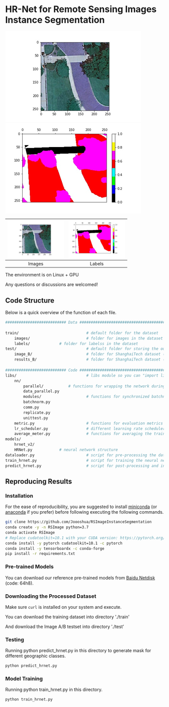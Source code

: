 # HR-Net for Remote Sensing Images Instance Segmentation

![trainimg](train/images/695.jpg)
![trainlab](train/labels/695.jpg)

|     <img src="train/images/695.jpg" width="180">      |    <img src="train/labels/695.jpg" width="180">    |
| :--------------------------------------------------:  |  :-----------------------------------------------: |
|                      Images                           |                       Labels                       |

The environment is on Linux + GPU

Any questions or discussions are welcomed!

## Code Structure

Below is a quick overview of the function of each file.

```bash
########################### Data ##############################################################

train/                           	# default folder for the dataset
    images/                  	 	# folder for images in the dataset
    labels/			 	# folder for labelss in the dataset
test/                            	# default folder for storing the output during training
    image_B/                  	 	# folder for ShanghaiTech dataset (Huang et al.)
    results_B/                   	# folder for ShanghaiTech dataset (Huang et al.)

########################### Code ##############################################################
libs/                           	# libs module so you can "import libs" in other scripts
    nn/                         	 
    	parallel/			# functions for wrapping the network during training
		data_parallel.py	
        modules/                	# functions for synchronized batchnorm over multiple GPU devices
		batchnorm.py		 
		comm.py	
		replicate.py
		unittest.py
    metric.py                   	# functions for evaluation metrics
    lr_scheduler.py             	# different learning rate schedulers
    average_meter.py            	# functions for averaging the training loss
models/
    hrnet_v2/                   
	HRNet.py			# neural network structure
dataloader.py                   	# script for pre-processing the dataset
train_hrnet.py                  	# script for training the neural network
predict_hrnet.py                	# script for post-processing and inferencing the model
```

## Reproducing Results

### Installation

For the ease of reproducibility, you are suggested to install [miniconda](https://docs.conda.io/en/latest/miniconda.html) (or [anaconda](https://www.anaconda.com/distribution/) if you prefer) before following executing the following commands. 

```bash
git clone https://github.com/Joooshua/RSImageInstanceSegmentation
conda create -y -n RSImage python=3.7
conda activate RSImage
# Replace cudatoolkit=10.1 with your CUDA version: https://pytorch.org/
conda install -y pytorch cudatoolkit=10.1 -c pytorch
conda install -y tensorboardx -c conda-forge
pip install -r requirements.txt
```

### Pre-trained Models

You can download our reference pre-trained models from [Baidu Netdisk](https://pan.baidu.com/s/1Zbsd-NAI9MGXVGCwCjd2sg) (code: 64h8).

### Downloading the Processed Dataset

Make sure `curl` is installed on your system and execute.

You can download the training dataset into directory './train'

And download the Image A/B testset into directory './test'

### Testing

Running python predict_hrnet.py in this directory to generate mask for different geographic classes.
        
```bash
python predict_hrnet.py
```


### Model Training

Running python train_hrnet.py in this directory.

```bash
python train_hrnet.py
```
